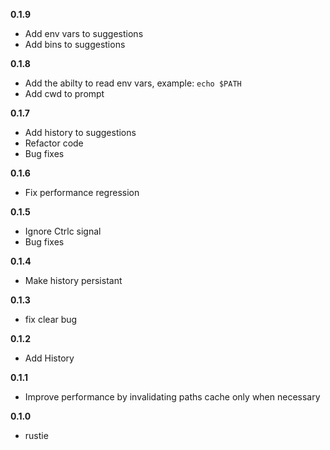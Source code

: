 **0.1.9**
- Add env vars to suggestions
- Add bins to suggestions

**0.1.8**
- Add the abilty to read env vars, example: `echo $PATH`
- Add cwd to prompt

**0.1.7**
- Add history to suggestions
- Refactor code
- Bug fixes

**0.1.6**
- Fix performance regression

**0.1.5**
- Ignore Ctrlc signal
- Bug fixes

**0.1.4**
- Make history persistant

**0.1.3**
- fix clear bug

**0.1.2**
- Add History

**0.1.1**
- Improve performance by invalidating paths cache only when necessary

**0.1.0**
- rustie
